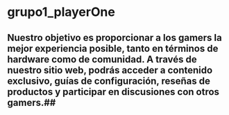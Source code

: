 # grupo1_playerOne

##  Nuestro objetivo es proporcionar a los gamers la mejor experiencia posible, tanto en términos de hardware como de comunidad. A través de nuestro sitio web, podrás acceder a contenido exclusivo, guías de configuración, reseñas de productos y participar en discusiones con otros gamers.##